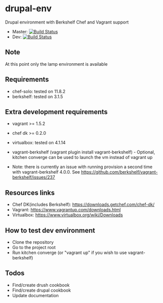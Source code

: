 drupal-env
==========

Drupal environment with Berkshelf Chef and Vagrant support
* Master: [![Build Status](https://api.travis-ci.org/sergiuionescu/drupal-env.svg?branch=master)](http://travis-ci.org/sergiuionescu/drupal-env)
* Dev: [![Build Status](https://api.travis-ci.org/sergiuionescu/drupal-env.svg?branch=dev)](http://travis-ci.org/sergiuionescu/drupal-env)

Note
----
At this point only the lamp environment is available


Requirements
------------
* chef-solo: tested on 11.8.2
* berkshelf: tested on 3.1.5

Extra development requirements
-----------------------------
* vagrant >= 1.5.2
* chef dk >= 0.2.0
* virtualbox: tested on 4.1.14
* vagrant-berkshelf (vagrant plugin install vagrant-berkshelf) - Optional, kitchen converge can be used to launch the vm instead of vagrant up

* Note: there is currently an issue with running provision a second time with vagrant-berkshelf 4.0.0. See https://github.com/berkshelf/vagrant-berkshelf/issues/237

Resources links
---------------
* Chef DK(includes Berkshelf): https://downloads.getchef.com/chef-dk/
* Vagrant: https://www.vagrantup.com/downloads.html
* Virtualbox: https://www.virtualbox.org/wiki/Downloads


How to test dev environment
---------------------------
- Clone the repository
- Go to the project root
- Run kitchen converge (or "vagrant up" if you wish to use vagrant-berkshelf)


Todos
-----
- Find/create drush cookbook
- Find/create drupal cookbook
- Update documentation
